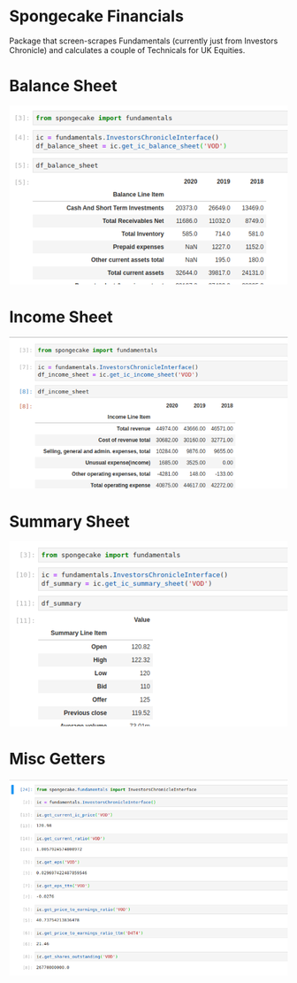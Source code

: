 # Spongecake Financials
Package that screen-scrapes Fundamentals (currently just from Investors Chronicle) and calculates a couple of Technicals for UK Equities.

# Balance Sheet

![Balance Sheet](https://github.com/InPursuitOfHisOwnHat/spongecake/blob/master/docs/balance_sheet_example.png)

# Income Sheet

![Income Sheet](https://github.com/InPursuitOfHisOwnHat/spongecake/blob/master/docs/income_sheet_example.png)

# Summary Sheet

![Summary Sheet](https://github.com/InPursuitOfHisOwnHat/spongecake/blob/master/docs/summary_sheet_example.png)

# Misc Getters

![Misc Getters](https://github.com/InPursuitOfHisOwnHat/spongecake/blob/master/docs/other_misc_getters_example.png)

